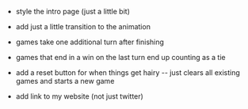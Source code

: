 




- style the intro page (just a little bit)
- add just a little transition to the animation

- games take one additional turn after finishing
- games that end in a win on the last turn end up counting as a tie





- add a reset button for when things get hairy
-- just clears all existing games and starts a new game




- add link to my website (not just twitter)